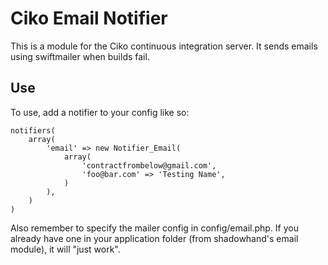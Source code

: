 # Ciko Email Notifier

This is a module for the Ciko continuous integration server. It sends emails using swiftmailer when builds fail.

## Use

To use, add a notifier to your config like so:

	notifiers(
		array(
			'email' => new Notifier_Email(
				array(
					'contractfrombelow@gmail.com',
					'foo@bar.com' => 'Testing Name',
				)
			),
		)
	)

Also remember to specify the mailer config in config/email.php. If you already have one in your application folder (from shadowhand's email module), it will "just work".